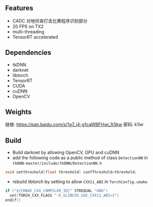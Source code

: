 ## Features
- CADC 对地侦查打击比赛程序识别部分
- 20 FPS on TX2
- multi-threading
- TensorRT accelerated

## Dependencies
- tkDNN
- darknet
- libtorch
- TensorRT
- CUDA
- cuDNN
- OpenCV

## Weights
链接: https://pan.baidu.com/s/1g7_j4-g1caWBFHwj_1t3kw  密码: k1iw

## Build
- Build darknet by allowing OpenCV, GPU and cuDNN
- add the following code as a public method of class `DetectionNN` in `tkDNN-master/include/tkDNN/DetectionNN.h`
```C++
void setthreshold(float threshold) confThreshold=threshold;
```
- rebuild libtorch by setting to allow `CXX11_ABI` in `TorchConfig.cmake`
```C++
if ("${CMAKE_CXX_COMPILER_ID}" STREQUAL "GNU")
  set(TORCH_CXX_FLAGS "-D_GLIBCXX_USE_CXX11_ABI=1")
endif()
